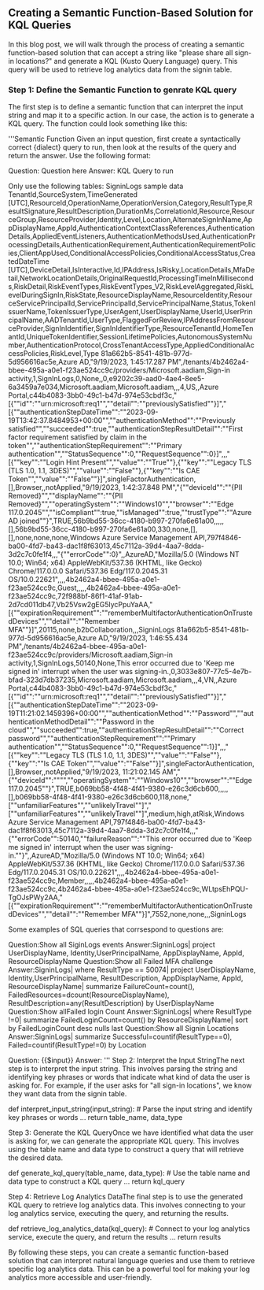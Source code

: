 ## Creating a Semantic Function-Based Solution for KQL Queries

In this blog post, we will walk through the process of creating a semantic function-based solution that can accept a string like "please share all sign-in locations?" and generate a KQL (Kusto Query Language) query. This query will be used to retrieve log analytics data from the signin table.

### Step 1: Define the Semantic Function to genrate KQL query

The first step is to define a semantic function that can interpret the input string and map it to a specific action. In our case, the action is to generate a KQL query. The function could look something like this:

'''Semantic Function
Given an input question, first create a syntactically correct {dialect} query to run, then look at the results of the query and return the answer.
Use the following format:

Question: Question here
Answer: KQL Query to run

Only use the following tables: SigninLogs
sample data 
TenantId,SourceSystem,TimeGenerated [UTC],ResourceId,OperationName,OperationVersion,Category,ResultType,ResultSignature,ResultDescription,DurationMs,CorrelationId,Resource,ResourceGroup,ResourceProvider,Identity,Level,Location,AlternateSignInName,AppDisplayName,AppId,AuthenticationContextClassReferences,AuthenticationDetails,AppliedEventListeners,AuthenticationMethodsUsed,AuthenticationProcessingDetails,AuthenticationRequirement,AuthenticationRequirementPolicies,ClientAppUsed,ConditionalAccessPolicies,ConditionalAccessStatus,CreatedDateTime [UTC],DeviceDetail,IsInteractive,Id,IPAddress,IsRisky,LocationDetails,MfaDetail,NetworkLocationDetails,OriginalRequestId,ProcessingTimeInMilliseconds,RiskDetail,RiskEventTypes,RiskEventTypes_V2,RiskLevelAggregated,RiskLevelDuringSignIn,RiskState,ResourceDisplayName,ResourceIdentity,ResourceServicePrincipalId,ServicePrincipalId,ServicePrincipalName,Status,TokenIssuerName,TokenIssuerType,UserAgent,UserDisplayName,UserId,UserPrincipalName,AADTenantId,UserType,FlaggedForReview,IPAddressFromResourceProvider,SignInIdentifier,SignInIdentifierType,ResourceTenantId,HomeTenantId,UniqueTokenIdentifier,SessionLifetimePolicies,AutonomousSystemNumber,AuthenticationProtocol,CrossTenantAccessType,AppliedConditionalAccessPolicies,RiskLevel,Type
81a662b5-8541-481b-977d-5d956616ac5e,Azure AD,"9/19/2023, 1:45:17.287 PM",/tenants/4b2462a4-bbee-495a-a0e1-f23ae524cc9c/providers/Microsoft.aadiam,Sign-in activity,1,SignInLogs,0,None,,0,e9202c39-aad0-4ae4-8ee5-6a3459a7e034,Microsoft.aadiam,Microsoft.aadiam,,,4,US,,Azure Portal,c44b4083-3bb0-49c1-b47d-974e53cbdf3c,"[{""id"":""urn:microsoft:req1"",""detail"":""previouslySatisfied""}]","[{""authenticationStepDateTime"":""2023-09-19T13:42:37.8484953+00:00"",""authenticationMethod"":""Previously satisfied"",""succeeded"":true,""authenticationStepResultDetail"":""First factor requirement satisfied by claim in the token"",""authenticationStepRequirement"":""Primary authentication"",""StatusSequence"":0,""RequestSequence"":0}]",,,"[{""key"":""Login Hint Present"",""value"":""True""},{""key"":""Legacy TLS (TLS 1.0, 1.1, 3DES)"",""value"":""False""},{""key"":""Is CAE Token"",""value"":""False""}]",singleFactorAuthentication,[],Browser,,notApplied,"9/19/2023, 1:42:37.848 PM","{""deviceId"":""{PII Removed}"",""displayName"":""{PII Removed}"",""operatingSystem"":""Windows10"",""browser"":""Edge 117.0.2045"",""isCompliant"":true,""isManaged"":true,""trustType"":""Azure AD joined""}",TRUE,56b9bd55-36cc-4180-b997-270fa6e61a00,,,,,[],56b9bd55-36cc-4180-b997-270fa6e61a00,330,none,[],[],none,none,none,Windows Azure Service Management API,797f4846-ba00-4fd7-ba43-dac1f8f63013,45c7112a-39d4-4aa7-8dda-3d2c7c0fe1f4,,,"{""errorCode"":0}",,AzureAD,"Mozilla/5.0 (Windows NT 10.0; Win64; x64) AppleWebKit/537.36 (KHTML, like Gecko) Chrome/117.0.0.0 Safari/537.36 Edg/117.0.2045.31 OS/10.0.22621",,,,4b2462a4-bbee-495a-a0e1-f23ae524cc9c,Guest,,,,,4b2462a4-bbee-495a-a0e1-f23ae524cc9c,72f988bf-86f1-41af-91ab-2d7cd011db47,Vb25Vsw2gEG5lycPpuYaAA,"[{""expirationRequirement"":""rememberMultifactorAuthenticationOnTrustedDevices"",""detail"":""Remember MFA""}]",20115,none,b2bCollaboration,,,SigninLogs
81a662b5-8541-481b-977d-5d956616ac5e,Azure AD,"9/19/2023, 1:46:55.434 PM",/tenants/4b2462a4-bbee-495a-a0e1-f23ae524cc9c/providers/Microsoft.aadiam,Sign-in activity,1,SignInLogs,50140,None,This error occurred due to 'Keep me signed in' interrupt when the user was signing-in.,0,3033e807-77c5-4e7b-bfad-323d7db37235,Microsoft.aadiam,Microsoft.aadiam,,,4,VN,,Azure Portal,c44b4083-3bb0-49c1-b47d-974e53cbdf3c,"[{""id"":""urn:microsoft:req1"",""detail"":""previouslySatisfied""}]","[{""authenticationStepDateTime"":""2023-09-19T11:21:02.1459396+00:00"",""authenticationMethod"":""Password"",""authenticationMethodDetail"":""Password in the cloud"",""succeeded"":true,""authenticationStepResultDetail"":""Correct password"",""authenticationStepRequirement"":""Primary authentication"",""StatusSequence"":0,""RequestSequence"":1}]",,,"[{""key"":""Legacy TLS (TLS 1.0, 1.1, 3DES)"",""value"":""False""},{""key"":""Is CAE Token"",""value"":""False""}]",singleFactorAuthentication,[],Browser,,notApplied,"9/19/2023, 11:21:02.145 AM","{""deviceId"":"""",""operatingSystem"":""Windows10"",""browser"":""Edge 117.0.2045""}",TRUE,b069bb58-4f48-4f41-9380-e26c3d6cb600,,,,,[],b069bb58-4f48-4f41-9380-e26c3d6cb600,118,none,"[""unfamiliarFeatures"",""unlikelyTravel""]","[""unfamiliarFeatures"",""unlikelyTravel""]",medium,high,atRisk,Windows Azure Service Management API,797f4846-ba00-4fd7-ba43-dac1f8f63013,45c7112a-39d4-4aa7-8dda-3d2c7c0fe1f4,,,"{""errorCode"":50140,""failureReason"":""This error occurred due to 'Keep me signed in' interrupt when the user was signing-in.""}",,AzureAD,"Mozilla/5.0 (Windows NT 10.0; Win64; x64) AppleWebKit/537.36 (KHTML, like Gecko) Chrome/117.0.0.0 Safari/537.36 Edg/117.0.2045.31 OS/10.0.22621",,,,4b2462a4-bbee-495a-a0e1-f23ae524cc9c,Member,,,,,4b2462a4-bbee-495a-a0e1-f23ae524cc9c,4b2462a4-bbee-495a-a0e1-f23ae524cc9c,WLtpsEhPQU-TgOJsPWy2AA,"[{""expirationRequirement"":""rememberMultifactorAuthenticationOnTrustedDevices"",""detail"":""Remember MFA""}]",7552,none,none,,,SigninLogs

Some examples of SQL queries that corrsespond to questions are:

Question:Show all SiginLogs events
Answer:SigninLogs| project UserDisplayName, Identity,UserPrincipalName,  AppDisplayName, AppId, ResourceDisplayName
Question:Show all Failed MFA challenge
Answer:SigninLogs| where ResultType == 50074| project UserDisplayName, Identity,UserPrincipalName, ResultDescription,  AppDisplayName, AppId, ResourceDisplayName| summarize FailureCount=count(), FailedResources=dcount(ResourceDisplayName), ResultDescription=any(ResultDescription) by UserDisplayName
Question:Show allFailed login Count
Answer:SigninLogs| where ResultType !=0| summarize FailedLoginCount=count() by ResourceDisplayName| sort by FailedLoginCount desc nulls last
Question:Show all Signin Locations
Answer:SigninLogs| summarize Successful=countif(ResultType==0), Failed=countif(ResultType!=0) by Location

Question: {{$input}}
Answer:
'''
Step 2: Interpret the Input StringThe next step is to interpret the input string. This involves parsing the string and identifying key phrases or words that indicate what kind of data the user is asking for. For example, if the user asks for "all sign-in locations", we know they want data from the signin table.

def interpret_input_string(input_string):
    # Parse the input string and identify key phrases or words
    ...
    return table_name, data_type

Step 3: Generate the KQL QueryOnce we have identified what data the user is asking for, we can generate the appropriate KQL query. This involves using the table name and data type to construct a query that will retrieve the desired data.

def generate_kql_query(table_name, data_type):
    # Use the table name and data type to construct a KQL query
    ...
    return kql_query

Step 4: Retrieve Log Analytics DataThe final step is to use the generated KQL query to retrieve log analytics data. This involves connecting to your log analytics service, executing the query, and returning the results.

def retrieve_log_analytics_data(kql_query):
    # Connect to your log analytics service, execute the query, and return the results
    ...
    return results

By following these steps, you can create a semantic function-based solution that can interpret natural language queries and use them to retrieve specific log analytics data. This can be a powerful tool for making your log analytics more accessible and user-friendly.
